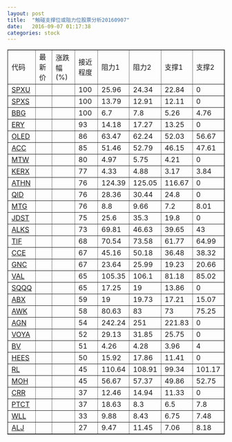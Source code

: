 ```yaml
---
layout: post
title:  "触碰支撑位或阻力位股票分析20160907"
date:   2016-09-07 01:17:38
categories: stock
---
```

<script type="text/javascript">
var stockList = []
stockList.push('gb_spxu');
stockList.push('gb_spxs');
stockList.push('gb_bbg');
stockList.push('gb_ery');
stockList.push('gb_oled');
stockList.push('gb_acc');
stockList.push('gb_mtw');
stockList.push('gb_kerx');
stockList.push('gb_athn');
stockList.push('gb_qid');
stockList.push('gb_mtg');
stockList.push('gb_jdst');
stockList.push('gb_alks');
stockList.push('gb_tif');
stockList.push('gb_cce');
stockList.push('gb_gnc');
stockList.push('gb_val');
stockList.push('gb_sqqq');
stockList.push('gb_abx');
stockList.push('gb_awk');
stockList.push('gb_agn');
stockList.push('gb_voya');
stockList.push('gb_bv');
stockList.push('gb_hees');
stockList.push('gb_rl');
stockList.push('gb_moh');
stockList.push('gb_crr');
stockList.push('gb_ptct');
stockList.push('gb_wll');
stockList.push('gb_alj');
</script>
<table border="1">
 <tr>
 <td>代码</td>
 <td>最新价</td>
 <td>涨跌幅(%)</td>
 <td>接近程度</td>
 <td>阻力1</td>
 <td>阻力2</td>
 <td>支撑1</td>
 <td>支撑2</td>
</tr>
  <tr id="spxu" class="green">
  <td><a href="http://stock.finance.sina.com.cn/usstock/quotes/SPXU.html" target="_blank">SPXU</a></td><td></td><td></td><td>100</td><td>25.96</td><td>24.34</td><td>22.84</td><td>0</td></tr>
  <tr id="spxs" class="green">
  <td><a href="http://stock.finance.sina.com.cn/usstock/quotes/SPXS.html" target="_blank">SPXS</a></td><td></td><td></td><td>100</td><td>13.79</td><td>12.91</td><td>12.11</td><td>0</td></tr>
  <tr id="bbg" class="red">
  <td><a href="http://stock.finance.sina.com.cn/usstock/quotes/BBG.html" target="_blank">BBG</a></td><td></td><td></td><td>100</td><td>6.7</td><td>7.8</td><td>5.26</td><td>4.76</td></tr>
  <tr id="ery" class="green">
  <td><a href="http://stock.finance.sina.com.cn/usstock/quotes/ERY.html" target="_blank">ERY</a></td><td></td><td></td><td>93</td><td>14.18</td><td>17.27</td><td>13.25</td><td>0</td></tr>
  <tr id="oled" class="green">
  <td><a href="http://stock.finance.sina.com.cn/usstock/quotes/OLED.html" target="_blank">OLED</a></td><td></td><td></td><td>86</td><td>63.47</td><td>62.24</td><td>52.03</td><td>56.67</td></tr>
  <tr id="acc" class="red">
  <td><a href="http://stock.finance.sina.com.cn/usstock/quotes/ACC.html" target="_blank">ACC</a></td><td></td><td></td><td>85</td><td>51.46</td><td>52.79</td><td>46.15</td><td>47.61</td></tr>
  <tr id="mtw" class="red">
  <td><a href="http://stock.finance.sina.com.cn/usstock/quotes/MTW.html" target="_blank">MTW</a></td><td></td><td></td><td>80</td><td>4.97</td><td>5.75</td><td>4.21</td><td>0</td></tr>
  <tr id="kerx" class="red">
  <td><a href="http://stock.finance.sina.com.cn/usstock/quotes/KERX.html" target="_blank">KERX</a></td><td></td><td></td><td>77</td><td>4.33</td><td>4.88</td><td>3.17</td><td>3.84</td></tr>
  <tr id="athn" class="red">
  <td><a href="http://stock.finance.sina.com.cn/usstock/quotes/ATHN.html" target="_blank">ATHN</a></td><td></td><td></td><td>76</td><td>124.39</td><td>125.05</td><td>116.67</td><td>0</td></tr>
  <tr id="qid" class="green">
  <td><a href="http://stock.finance.sina.com.cn/usstock/quotes/QID.html" target="_blank">QID</a></td><td></td><td></td><td>76</td><td>28.36</td><td>30.44</td><td>24.8</td><td>0</td></tr>
  <tr id="mtg" class="green">
  <td><a href="http://stock.finance.sina.com.cn/usstock/quotes/MTG.html" target="_blank">MTG</a></td><td></td><td></td><td>76</td><td>8.8</td><td>9.66</td><td>7.2</td><td>8.01</td></tr>
  <tr id="jdst" class="green">
  <td><a href="http://stock.finance.sina.com.cn/usstock/quotes/JDST.html" target="_blank">JDST</a></td><td></td><td></td><td>75</td><td>25.6</td><td>35.3</td><td>19.8</td><td>0</td></tr>
  <tr id="alks" class="green">
  <td><a href="http://stock.finance.sina.com.cn/usstock/quotes/ALKS.html" target="_blank">ALKS</a></td><td></td><td></td><td>73</td><td>69.81</td><td>46.63</td><td>39.65</td><td>43</td></tr>
  <tr id="tif" class="red">
  <td><a href="http://stock.finance.sina.com.cn/usstock/quotes/TIF.html" target="_blank">TIF</a></td><td></td><td></td><td>68</td><td>70.54</td><td>73.58</td><td>61.77</td><td>64.99</td></tr>
  <tr id="cce" class="green">
  <td><a href="http://stock.finance.sina.com.cn/usstock/quotes/CCE.html" target="_blank">CCE</a></td><td></td><td></td><td>67</td><td>45.16</td><td>50.18</td><td>36.48</td><td>38.32</td></tr>
  <tr id="gnc" class="green">
  <td><a href="http://stock.finance.sina.com.cn/usstock/quotes/GNC.html" target="_blank">GNC</a></td><td></td><td></td><td>67</td><td>23.64</td><td>25.99</td><td>19.23</td><td>20.66</td></tr>
  <tr id="val" class="green">
  <td><a href="http://stock.finance.sina.com.cn/usstock/quotes/VAL.html" target="_blank">VAL</a></td><td></td><td></td><td>65</td><td>105.35</td><td>106.1</td><td>81.18</td><td>85.02</td></tr>
  <tr id="sqqq" class="green">
  <td><a href="http://stock.finance.sina.com.cn/usstock/quotes/SQQQ.html" target="_blank">SQQQ</a></td><td></td><td></td><td>65</td><td>17.25</td><td>19</td><td>13.86</td><td>0</td></tr>
  <tr id="abx" class="green">
  <td><a href="http://stock.finance.sina.com.cn/usstock/quotes/ABX.html" target="_blank">ABX</a></td><td></td><td></td><td>59</td><td>19</td><td>19.73</td><td>17.21</td><td>15.07</td></tr>
  <tr id="awk" class="green">
  <td><a href="http://stock.finance.sina.com.cn/usstock/quotes/AWK.html" target="_blank">AWK</a></td><td></td><td></td><td>58</td><td>80.63</td><td>83</td><td>73</td><td>75.25</td></tr>
  <tr id="agn" class="red">
  <td><a href="http://stock.finance.sina.com.cn/usstock/quotes/AGN.html" target="_blank">AGN</a></td><td></td><td></td><td>54</td><td>242.24</td><td>251</td><td>221.83</td><td>0</td></tr>
  <tr id="voya" class="red">
  <td><a href="http://stock.finance.sina.com.cn/usstock/quotes/VOYA.html" target="_blank">VOYA</a></td><td></td><td></td><td>52</td><td>29.13</td><td>31.85</td><td>25.75</td><td>0</td></tr>
  <tr id="bv" class="green">
  <td><a href="http://stock.finance.sina.com.cn/usstock/quotes/BV.html" target="_blank">BV</a></td><td></td><td></td><td>51</td><td>4.26</td><td>4.28</td><td>3.96</td><td>4</td></tr>
  <tr id="hees" class="red">
  <td><a href="http://stock.finance.sina.com.cn/usstock/quotes/HEES.html" target="_blank">HEES</a></td><td></td><td></td><td>50</td><td>15.92</td><td>17.86</td><td>11.41</td><td>0</td></tr>
  <tr id="rl" class="green">
  <td><a href="http://stock.finance.sina.com.cn/usstock/quotes/RL.html" target="_blank">RL</a></td><td></td><td></td><td>45</td><td>110.64</td><td>108.91</td><td>99.34</td><td>101.17</td></tr>
  <tr id="moh" class="red">
  <td><a href="http://stock.finance.sina.com.cn/usstock/quotes/MOH.html" target="_blank">MOH</a></td><td></td><td></td><td>45</td><td>56.67</td><td>57.37</td><td>49.86</td><td>52.75</td></tr>
  <tr id="crr" class="red">
  <td><a href="http://stock.finance.sina.com.cn/usstock/quotes/CRR.html" target="_blank">CRR</a></td><td></td><td></td><td>37</td><td>12.46</td><td>14.94</td><td>11.33</td><td>0</td></tr>
  <tr id="ptct" class="green">
  <td><a href="http://stock.finance.sina.com.cn/usstock/quotes/PTCT.html" target="_blank">PTCT</a></td><td></td><td></td><td>37</td><td>18.63</td><td>8.3</td><td>6.5</td><td>7.8</td></tr>
  <tr id="wll" class="green">
  <td><a href="http://stock.finance.sina.com.cn/usstock/quotes/WLL.html" target="_blank">WLL</a></td><td></td><td></td><td>33</td><td>9.88</td><td>8.43</td><td>6.75</td><td>7.48</td></tr>
  <tr id="alj" class="green">
  <td><a href="http://stock.finance.sina.com.cn/usstock/quotes/ALJ.html" target="_blank">ALJ</a></td><td></td><td></td><td>27</td><td>9.47</td><td>11.45</td><td>7.06</td><td>8.18</td></tr>
</table>
